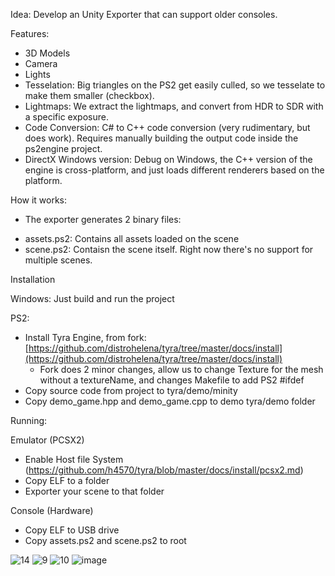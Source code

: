 Idea: Develop an Unity Exporter that can support older consoles. 

Features:
- 3D Models
- Camera
- Lights
- Tesselation: Big triangles on the PS2 get easily culled, so we tesselate to make them smaller (checkbox).
- Lightmaps: We extract the lightmaps, and convert from HDR to SDR with a specific exposure.
- Code Conversion: C# to C++ code conversion (very rudimentary, but does work). Requires manually building the output code inside the ps2engine project.
- DirectX Windows version: Debug on Windows, the C++ version of the engine is cross-platform, and just loads different renderers based on the platform.

How it works:
- The exporter generates 2 binary files:
* assets.ps2: Contains all assets loaded on the scene
* scene.ps2: Contaisn the scene itself.
Right now there's no support for multiple scenes.

Installation

Windows: Just build and run the project

PS2:
- Install Tyra Engine, from fork: [https://github.com/distrohelena/tyra/tree/master/docs/install](https://github.com/distrohelena/tyra/tree/master/docs/install)
     - Fork does 2 minor changes, allow us to change Texture for the mesh without a textureName, and changes Makefile to add PS2 #ifdef
- Copy source code from project to tyra/demo/minity
- Copy demo_game.hpp and demo_game.cpp to demo tyra/demo folder

Running:

Emulator (PCSX2)

- Enable Host file System (https://github.com/h4570/tyra/blob/master/docs/install/pcsx2.md)
- Copy ELF to a folder
- Exporter your scene to that folder

Console (Hardware)

- Copy ELF to USB drive
- Copy assets.ps2 and scene.ps2 to root

![14](https://github.com/user-attachments/assets/3f368225-4ad8-46ab-b918-f0b1f8627411)
![9](https://github.com/user-attachments/assets/0b2aed8e-ef66-4077-a143-86301e8321dc)
![10](https://github.com/user-attachments/assets/a97bf04e-d398-4738-b92b-6354acc0d16d)
![image](https://github.com/user-attachments/assets/2fcd2942-ee24-4806-a9e0-62896d8c7d98)
